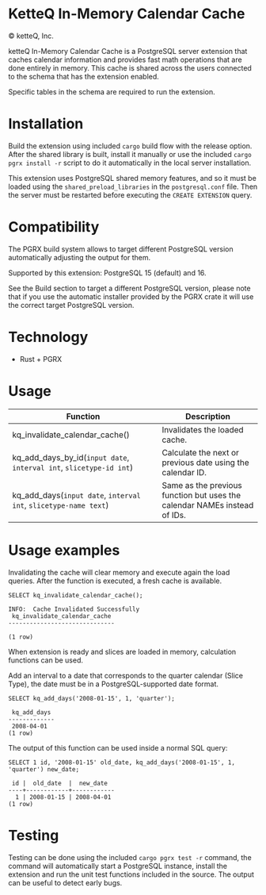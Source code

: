 # KetteQ In-Memory Calendar Cache

© ketteQ, Inc.

ketteQ In-Memory Calendar Cache is a PostgreSQL server extension that caches calendar information and provides
fast math operations that are done entirely in memory. This cache is shared across the users connected to the 
schema that has the extension enabled.

Specific tables in the schema are required to run the extension.

# Installation

Build the extension using included `cargo` build flow with the release option. After the shared
library is built, install it manually or use the included `cargo pgrx install -r` script to do it automatically
in the local server installation.

This extension uses PostgreSQL shared memory features, and so it must be loaded using the
`shared_preload_libraries` in the `postgresql.conf` file. Then the server must be restarted before
executing the `CREATE EXTENSION` query.

# Compatibility

The PGRX build system allows to target different PostgreSQL version automatically adjusting the output for them.

Supported by this extension: PostgreSQL 15 (default) and 16.

See the Build section to target a different PostgreSQL version, please note that if you use the automatic installer
provided by the PGRX crate it will use the correct target PostgreSQL version.

# Technology

- Rust + PGRX

# Usage

| Function                                                                               | Description                                                               |
|----------------------------------------------------------------------------------------|---------------------------------------------------------------------------|
| kq_invalidate_calendar_cache()                                                         | Invalidates the loaded cache.                                             |
| kq_add_days_by_id(`input date`, `interval int`, `slicetype-id int`)                    | Calculate the next or previous date using the calendar ID.                |
| kq_add_days(`input date`, `interval int`, `slicetype-name text`)                       | Same as the previous function but uses the calendar NAMEs instead of IDs. |

# Usage examples

Invalidating the cache will clear memory and execute again the load queries. After
the function is executed, a fresh cache is available.

```
SELECT kq_invalidate_calendar_cache();

INFO:  Cache Invalidated Successfully
 kq_invalidate_calendar_cache 
------------------------------
 
(1 row)
```

When extension is ready and slices are loaded in memory, calculation functions can
be used.

Add an interval to a date that corresponds to the quarter calendar (Slice Type), the
date must be in a PostgreSQL-supported date format.

```
SELECT kq_add_days('2008-01-15', 1, 'quarter');

 kq_add_days 
-------------
 2008-04-01
(1 row)
```

The output of this function can be used inside a normal SQL query:

```
SELECT 1 id, '2008-01-15' old_date, kq_add_days('2008-01-15', 1, 'quarter') new_date;

 id |  old_date  |  new_date  
----+------------+------------
  1 | 2008-01-15 | 2008-04-01
(1 row)
```

# Testing

Testing can be done using the included `cargo pgrx test -r` command, the command will automatically start a PostgreSQL instance, install the extension and
run the unit test functions included in the source. The output can be useful to detect early bugs.